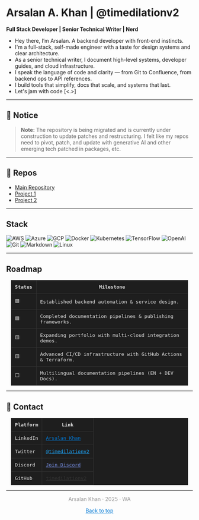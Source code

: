 # Arsalan A. Khan | @timedilationv2

**Full Stack Developer | Senior Technical Writer | Nerd**

+ Hey there, I’m Arsalan. A backend developer with front-end instincts.
+ I'm a full-stack, self-made engineer with a taste for design systems and clear architecture.
+ As a senior technical writer, I document high-level systems, developer guides, and cloud infrastructure.
+ I speak the language of code and clarity — from Git to Confluence, from backend ops to API references.
+ I build tools that simplify, docs that scale, and systems that last.
+ Let's jam with code [<.>]

---

## 🚧 Notice

> **Note:** The repository is being migrated and is currently under construction to update patches and restructuring. I felt like my repos need to pivot, patch, and update with generative AI and other emerging tech patched in packages, etc.

---

## 📂 Repos

- [Main Repository](https://github.com/timedilationv2/timedilationv2)
- [Project 1](https://github.com/timedilationv2/project1)
- [Project 2](https://github.com/timedilationv2/project2)

---

## Stack

![AWS](https://img.shields.io/badge/AWS-232F3E?style=flat-square&logo=amazonaws&logoColor=white)
![Azure](https://img.shields.io/badge/Azure-0078D4?style=flat-square&logo=microsoftazure&logoColor=white)
![GCP](https://img.shields.io/badge/GCP-4285F4?style=flat-square&logo=googlecloud&logoColor=white)
![Docker](https://img.shields.io/badge/Docker-2496ED?style=flat-square&logo=docker&logoColor=white)
![Kubernetes](https://img.shields.io/badge/Kubernetes-326CE5?style=flat-square&logo=kubernetes&logoColor=white)
![TensorFlow](https://img.shields.io/badge/TensorFlow-FF6F00?style=flat-square&logo=tensorflow&logoColor=white)
![OpenAI](https://img.shields.io/badge/OpenAI-412991?style=flat-square&logo=openai&logoColor=white)
![Git](https://img.shields.io/badge/Git-F05032?style=flat-square&logo=git&logoColor=white)
![Markdown](https://img.shields.io/badge/Markdown-000000?style=flat-square&logo=markdown&logoColor=white)
![Linux](https://img.shields.io/badge/Linux-FCC624?style=flat-square&logo=linux&logoColor=black)

---

## Roadmap

<div align="center">
    <table style="width:95%; background-color:#1e1e1e; color:#e0e0e0; border-collapse:collapse; font-family: monospace;">
        <thead>
            <tr>
                <th style="border:1px solid #333; padding:10px;">Status</th>
                <th style="border:1px solid #333; padding:10px;">Milestone</th>
            </tr>
        </thead>
        <tbody>
            <tr>
                <td style="border:1px solid #333; padding:10px;">🟩</td>
                <td style="border:1px solid #333; padding:10px;">Established backend automation & service design.</td>
            </tr>
            <tr>
                <td style="border:1px solid #333; padding:10px;">🟩</td>
                <td style="border:1px solid #333; padding:10px;">Completed documentation pipelines & publishing frameworks.</td>
            </tr>
            <tr>
                <td style="border:1px solid #333; padding:10px;">🟨</td>
                <td style="border:1px solid #333; padding:10px;">Expanding portfolio with multi-cloud integration demos.</td>
            </tr>
            <tr>
                <td style="border:1px solid #333; padding:10px;">🟨</td>
                <td style="border:1px solid #333; padding:10px;">Advanced CI/CD infrastructure with GitHub Actions & Terraform.</td>
            </tr>
            <tr>
                <td style="border:1px solid #333; padding:10px;">⬜</td>
                <td style="border:1px solid #333; padding:10px;">Multilingual documentation pipelines (EN + DEV Docs).</td>
            </tr>
        </tbody>
    </table>
</div>

---

## 📇 Contact

<div align="center">
    <table style="width:95%; background-color:#1e1e1e; color:#e0e0e0; border-collapse:collapse; font-family: monospace;">
        <thead>
            <tr>
                <th style="border:1px solid #333; padding:10px;">Platform</th>
                <th style="border:1px solid #333; padding:10px;">Link</th>
            </tr>
        </thead>
        <tbody>
            <tr>
                <td style="border:1px solid #333; padding:10px;">LinkedIn</td>
                <td style="border:1px solid #333; padding:10px;"><a href="https://linkedin.com/in/arsalankhan" style="color:#0078D4;">Arsalan Khan</a></td>
            </tr>
            <tr>
                <td style="border:1px solid #333; padding:10px;">Twitter</td>
                <td style="border:1px solid #333; padding:10px;"><a href="https://twitter.com/timedilationv2" style="color:#1DA1F2;">@timedilationv2</a></td>
            </tr>
            <tr>
                <td style="border:1px solid #333; padding:10px;">Discord</td>
                <td style="border:1px solid #333; padding:10px;"><a href="https://discord.gg/example" style="color:#7289DA;">Join Discord</a></td>
            </tr>
            <tr>
                <td style="border:1px solid #333; padding:10px;">GitHub</td>
                <td style="border:1px solid #333; padding:10px;"><a href="https://github.com/timedilationv2" style="color:#333;">timedilationv2</a></td>
            </tr>
        </tbody>
    </table>
</div>

---

<p align="center" style="color: #999;">
  Arsalan Khan · 2025 · WA
</p>

<p align="center">
  <a href="#top" style="color:#0078D4;">Back to top</a>
</p>
